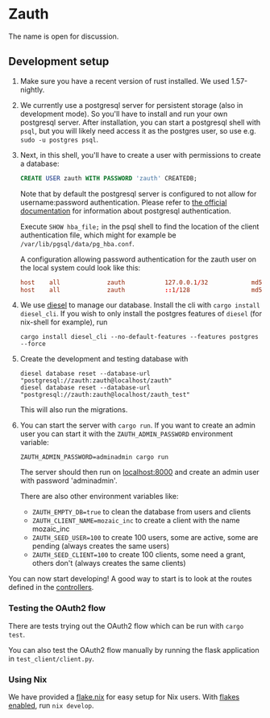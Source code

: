 # Zauth

The name is open for discussion.

## Development setup

1. Make sure you have a recent version of rust installed. We used 1.57-nightly.

2. We currently use a postgresql server for persistent storage (also in development mode). So you'll have to install and run your own postgresql server. After installation, you can start a postgresql shell with `psql`, but you will likely need access it as the postgres user, so use e.g. `sudo -u postgres psql`.

3. Next, in this shell, you'll have to create a user with permissions to create a database:

    ```sql
    CREATE USER zauth WITH PASSWORD 'zauth' CREATEDB;
    ```

    Note that by default the postgresql server is configured to not allow for username:password authentication. Please refer to [the official documentation](https://www.postgresql.org/docs/9.1/auth-pg-hba-conf.html) for information about postgresql authentication.

    Execute `SHOW hba_file;` in the psql shell to find the location of the client authentication file, which might for example be `/var/lib/pgsql/data/pg_hba.conf`.

    A configuration allowing password authentication for the zauth user on the local system could look like this:

    ```pg_hba.conf
    host    all             zauth           127.0.0.1/32            md5
    host    all             zauth           ::1/128                 md5
    ```

4. We use [diesel](http://diesel.rs/) to manage our database. Install the cli with `cargo install diesel_cli`. If you wish to only install the postgres features of `diesel` (for nix-shell for example), run

    ```shell script
    cargo install diesel_cli --no-default-features --features postgres --force
    ```

5. Create the development and testing database with

    ```shell script
    diesel database reset --database-url "postgresql://zauth:zauth@localhost/zauth"
    diesel database reset --database-url "postgresql://zauth:zauth@localhost/zauth_test"
    ```

    This will also run the migrations.

6. You can start the server with `cargo run`. If you want to create an admin user you can start it with the `ZAUTH_ADMIN_PASSWORD` environment variable:

    ```shell script
    ZAUTH_ADMIN_PASSWORD=adminadmin cargo run
    ```

   The server should then run on [localhost:8000](http://localhost:8000) and create
   an admin user with password 'adminadmin'.

   There are also other environment variables like:
    - `ZAUTH_EMPTY_DB=true` to clean the database from users and clients
    - `ZAUTH_CLIENT_NAME=mozaic_inc` to create a client with the name mozaic_inc
    - `ZAUTH_SEED_USER=100` to create 100 users, some are active, some are pending (always creates the same users)
    - `ZAUTH_SEED_CLIENT=100` to create 100 clients, some need a grant, others don't (always creates the same clients)

You can now start developing! A good way to start is to look at the routes defined in the [controllers](./src/controllers/).

### Testing the OAuth2 flow

There are tests trying out the OAuth2 flow which can be run with `cargo test`.

You can also test the OAuth2 flow manually by running the flask application in
`test_client/client.py`.

### Using Nix

We have provided a [flake.nix](./flake.nix) for easy setup for Nix users. With [flakes enabled](https://nixos.wiki/wiki/Flakes), run `nix develop`.
